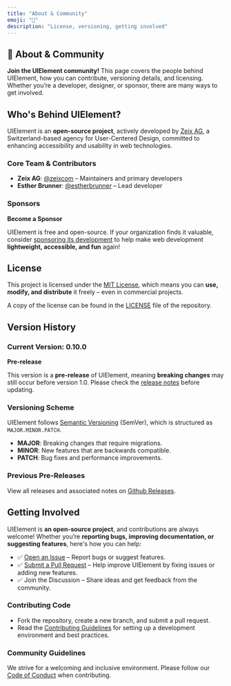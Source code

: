 ```yaml
---
title: "About & Community"
emoji: "🤝"
description: "License, versioning, getting involved"
---
```


<section class="hero">

# 🤝 About & Community

<p class="lead"><strong>Join the UIElement community!</strong> This page covers the people behind UIElement, how you can contribute, versioning details, and licensing. Whether you’re a developer, designer, or sponsor, there are many ways to get involved.</p>
</section>

<section>

## Who's Behind UIElement?

UIElement is an **open-source project**, actively developed by [Zeix AG](https://zeix.com), a Switzerland-based agency for User-Centered Design, committed to enhancing accessibility and usability in web technologies.

### Core Team & Contributors

* **Zeix AG**: [@zeixcom](https://github.com/zeixcom) – Maintainers and primary developers
* **Esther Brunner**: [@estherbrunner](https://github.com/estherbrunner) – Lead developer

### Sponsors

<callout-box class="note">

**Become a Sponsor**

UIElement is free and open-source. If your organization finds it valuable, consider [sponsoring its development](info@zeix.com) to help make web development **lightweight, accessible, and fun** again!

</callout-box>

</section>

<section>

## License

This project is licensed under the [MIT License](https://opensource.org/licenses/MIT), which means you can **use, modify, and distribute** it freely – even in commercial projects.

A copy of the license can be found in the [LICENSE](https://github.com/zeixcom/ui-element/blob/main/LICENSE) file of the repository.

</section>

<section>

## Version History

### Current Version: 0.10.0

<callout-box class="danger">

**Pre-release**

This version is a **pre-release** of UIElement, meaning **breaking changes** may still occur before version 1.0. Please check the [release notes](https://github.com/zeixcom/ui-element/releases) before updating.

</callout-box>

### Versioning Scheme

UIElement follows [Semantic Versioning](https://semver.org/) (SemVer), which is structured as <code>MAJOR.MINOR.PATCH</code>.

* **MAJOR**: Breaking changes that require migrations.
* **MINOR**: New features that are backwards compatible.
* **PATCH**: Bug fixes and performance improvements.

### Previous Pre-Releases

View all releases and associated notes on [Github Releases](https://github.com/zeixcom/ui-element/releases).

</section>

<section>

## Getting Involved

UIElement is **an open-source project**, and contributions are always welcome! Whether you’re **reporting bugs, improving documentation, or suggesting features**, here's how you can help:

* ✅ [Open an Issue](https://github.com/zeixcom/ui-element/issues) – Report bugs or suggest features.
* ✅ [Submit a Pull Request](https://github.com/zeixcom/ui-element/blob/main/CONTRIBUTING.md) – Help improve UIElement by fixing issues or adding new features.
* ✅ Join the Discussion – Share ideas and get feedback from the community.

### Contributing Code

* Fork the repository, create a new branch, and submit a pull request.
* Read the [Contributing Guidelines](https://github.com/zeixcom/ui-element/blob/main/CONTRIBUTING.md) for setting up a development environment and best practices.

### Community Guidelines

We strive for a welcoming and inclusive environment. Please follow our [Code of Conduct](https://github.com/zeixcom/ui-element/blob/main/CODE_OF_CONDUCT.md) when contributing.

</section>
